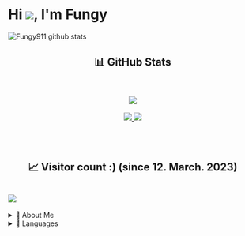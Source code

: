 ﻿# Hi <img width="35" src="https://github.com/FungY911/readme-profile/blob/main/files/imgs/hello.gif">, I'm Fungy
![Fungy911 github stats](https://github-readme-stats.vercel.app/api?username=Fungy911&show_icons=true&hide_border=true)

  <div>
    <h2 align="center"> 📊 GitHub Stats </h2>
      <br/>
        <p align="center">
          <a href="https://github.com/Fungyy911/">
          <img src="https://github-readme-stats.vercel.app/api/top-langs/?username=Fungy911&langs_count=6&theme=gruvbox&layout=compact&hide_border=true" /></a>
        </p>
        <p align="center">
          <a href="https://github.com/Fungyy911/">
          <img width="49.5%" src="https://github-readme-stats.vercel.app/api?username=Fungy911&show_icons=true&theme=gruvbox&hide_border=true" />
          <img width="49.5%" src="https://github-readme-streak-stats.herokuapp.com/?user=Fungy911&theme=gruvbox&hide_border=true" />
          </a>
       </p>
     <br>
  </div>    
  <br/>
<p align="center"> 
  <h2 align="center"> 📈 Visitor count :) (since 12. March. 2023)</h2><br>
  <img src="https://profile-counter.glitch.me/fungy911/count.svg"/>
</p>
<details>
<summary>🧮 About Me</summary>
 
- 🔭 I’m currently working on <a href="https://codemein.tech">CodeIT (Code Me In Tech)</a>

- 👨‍💻 My portfolio you can see on <a href="https://fungy.tk">fungy.tk (Currently down)</a>
</details>
<details>
<summary>👅 Languages</summary>
<p align="left"> <a href="https://www.java.com" target="_blank"> <img src="https://raw.githubusercontent.com/devicons/devicon/master/icons/java/java-original.svg" alt="java" width="40" height="40"/> </a> <a href="https://www.linux.org/" target="_blank"> <img src="https://raw.githubusercontent.com/devicons/devicon/master/icons/linux/linux-original.svg" alt="linux" width="40" height="40"/> </a> <a href="https://www.w3.org/html/" target="_blank" rel="noreferrer"> <img src="https://raw.githubusercontent.com/devicons/devicon/master/icons/html5/html5-original-wordmark.svg" alt="html5" width="40" height="40"/> </a> <a href="https://mariadb.org/" target="_blank" rel="noreferrer"> <img src="https://www.vectorlogo.zone/logos/mariadb/mariadb-icon.svg" alt="mariadb" width="40" height="40"/> </a> <a href="https://www.mysql.com/" target="_blank" rel="noreferrer"> <img src="https://raw.githubusercontent.com/devicons/devicon/master/icons/mysql/mysql-original-wordmark.svg" alt="mysql" width="40" height="40"/> </a> <a href="https://tailwindcss.com/" target="_blank" rel="noreferrer"> <img src="https://www.vectorlogo.zone/logos/tailwindcss/tailwindcss-icon.svg" alt="tailwind" width="40" height="40"/> </a> </p>
</details>
